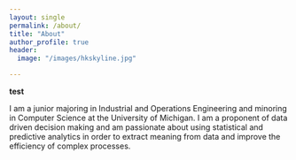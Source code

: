 ```yaml
---
layout: single
permalink: /about/
title: "About"
author_profile: true
header:
  image: "/images/hkskyline.jpg"

---
```


**test**

I am a junior majoring in Industrial and Operations Engineering and minoring in Computer Science at the University of Michigan. I am a proponent of data driven decision making and am passionate about using statistical and predictive analytics in order to extract meaning from data and improve the efficiency of complex processes.
